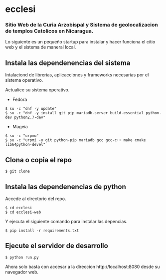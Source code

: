 # ecclesi
### Sitio Web de la Curia Arzobispal y Sistema de geolocalizacion de templos Catolicos en Nicaragua.

Lo siguiente es un pequeño startup para instalar y hacer funciona el citio web y el sistema de maneral local.

## Instala las dependenencias del sistema

Intalaciond de librerias, aplicacciones y frameworks necesarias por el sistema operativo.

Actualice su sistema operativo.

* Fedora
```bashscript
$ su -c "dnf -y update"
$ su -c "dnf -y install git pip mariadb-server build-essential python-dev python2.7-dev"
```

* Mageia
```bashscript
$ su -c "urpmu"
$ su -c "urpmi -y git python-pip mariadb gcc gcc-c++ make cmake lib64python-devel"
```
    
## Clona o copia el repo

```bashscript
$ git clone 
```

## Instala las dependenencias de python

Accede al directorio del repo.

```bashscript
$ cd ecclesi
$ cd ecclesi-web
```

Y ejecuta el siguiente comando para instalar las depencias.

```bashscript
$ pip install -r requirements.txt
```

## Ejecute el servidor de desarrollo

```bashscript
$ python run.py
```

Ahora solo basta con accesar a la direccion http://localhost:8080 desde su navegador web.
